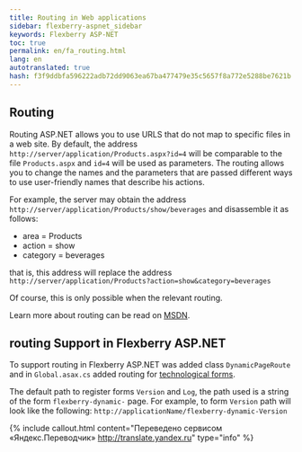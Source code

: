 ```yaml
--- 
title: Routing in Web applications 
sidebar: flexberry-aspnet_sidebar 
keywords: Flexberry ASP-NET 
toc: true 
permalink: en/fa_routing.html 
lang: en 
autotranslated: true 
hash: f3f9ddbfa596222adb72dd9063ea67ba477479e35c5657f8a772e5288be7621b 
--- 
```


## Routing 

Routing ASP.NET allows you to use URLS that do not map to specific files in a web site. By default, the address `http://server/application/Products.aspx?id=4` will be comparable to the file `Products.aspx` and `id=4` will be used as parameters. The routing allows you to change the names and the parameters that are passed different ways to use user-friendly names that describe his actions. 

For example, the server may obtain the address `http://server/application/Products/show/beverages` and disassemble it as follows: 

* area = Products 
* action = show 
* category = beverages 

that is, this address will replace the address `http://server/application/Products?action=show&category=beverages` 

Of course, this is only possible when the relevant routing. 

Learn more about routing can be read on [MSDN](https://msdn.microsoft.com/ru-ru/default.aspx). 

## routing Support in Flexberry ASP.NET 

To support routing in Flexberry ASP.NET was added class `DynamicPageRoute` and in `Global.asax.cs` added routing for [technological forms](fa_tech-forms-web.html). 

The default path to register forms `Version` and `Log`, the path used is a string of the form `flexberry-dynamic-` page. For example, to form `Version` path will look like the following: `http://applicationName/flexberry-dynamic-Version` 



{% include callout.html content="Переведено сервисом «Яндекс.Переводчик» <http://translate.yandex.ru>" type="info" %}